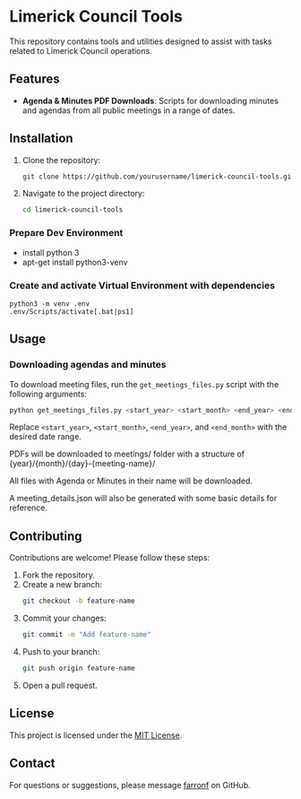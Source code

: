 # Limerick Council Tools

This repository contains tools and utilities designed to assist with tasks related to Limerick Council operations.

## Features

- **Agenda & Minutes PDF Downloads**: Scripts for downloading minutes and agendas from all public meetings in a range of dates.

## Installation

1. Clone the repository:
    ```bash
    git clone https://github.com/yourusername/limerick-council-tools.git
    ```
2. Navigate to the project directory:
    ```bash
    cd limerick-council-tools
    ```

### Prepare Dev Environment
* install python 3
* apt-get install python3-venv

### Create and activate Virtual Environment with dependencies
    python3 -m venv .env
    .env/Scripts/activate[.bat|ps1]

## Usage
### Downloading agendas and minutes

To download meeting files, run the `get_meetings_files.py` script with the following arguments:

```bash
python get_meetings_files.py <start_year> <start_month> <end_year> <end_month>
```

Replace `<start_year>`, `<start_month>`, `<end_year>`, and `<end_month>` with the desired date range.

PDFs will be downloaded to meetings/ folder with a structure of {year}/{month}/{day}-{meeting-name}/

All files with Agenda or Minutes in their name will be downloaded.

A meeting_details.json will also be generated with some basic details for reference.

## Contributing

Contributions are welcome! Please follow these steps:

1. Fork the repository.
2. Create a new branch:
    ```bash
    git checkout -b feature-name
    ```
3. Commit your changes:
    ```bash
    git commit -m "Add feature-name"
    ```
4. Push to your branch:
    ```bash
    git push origin feature-name
    ```
5. Open a pull request.

## License

This project is licensed under the [MIT License](LICENSE).

## Contact

For questions or suggestions, please message [farronf](https://github.com/farronf) on GitHub.